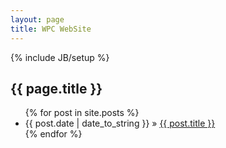 ```yaml
---
layout: page
title: WPC WebSite
---
```


{% include JB/setup %}

<h2>{{ page.title }}</h2>

<ul class="posts">
  {% for post in site.posts %}
    <li><span>{{ post.date | date_to_string }}</span> &raquo; <a href="{{ BASE_PATH }}{{ post.url }}">{{ post.title }}</a></li>
  {% endfor %}
</ul>

